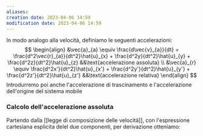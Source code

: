 ```yaml
---
aliases: 
creation date: 2023-04-06 14:59
modification date: 2023-04-06 14:59
---
```


In modo analogo alla velocità, definiamo le seguenti accelerazioni:
$$
\begin{align}
&\vec{a}_{a} \equiv \frac{d\vec{v}_{a}}{dt} = \frac{d^2\vec{r}_{a}}{dt^2}\hat{u}_{x} + \frac{d^2y}{dt^2}\hat{u}_{y} + \frac{d^2z}{dt^2}\hat{u}_{z}  &&\text{accelerazione assoluta}   \\
&\vec{a}_{r} \equiv \frac{d^2x'}{dt^2}\hat{u}_{x'} + \frac{d^2y'}{dt^2}\hat{u}_{y'} + \frac{d^2z'}{dt^2}\hat{u}_{z'}  &&\text{accelerazione relativa}
\end{align}
$$
Introdurremo poi anche l'accelerazione di trascinamento e l'accelerazione dell'origine del sistema mobile


### Calcolo dell'accelerazione assoluta
Partendo dalla [[legge di composizione delle velocità]], con l'espressione cartesiana esplicita delel due componenti, per derivazione otteniamo:
